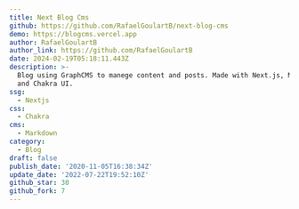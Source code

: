 ```yaml
---
title: Next Blog Cms
github: https://github.com/RafaelGoulartB/next-blog-cms
demo: https://blogcms.vercel.app
author: RafaelGoulartB
author_link: https://github.com/RafaelGoulartB
date: 2024-02-19T05:18:11.443Z
description: >-
  Blog using GraphCMS to manege content and posts. Made with Next.js, Markdown
  and Chakra UI.
ssg:
  - Nextjs
css:
  - Chakra
cms:
  - Markdown
category:
  - Blog
draft: false
publish_date: '2020-11-05T16:38:34Z'
update_date: '2022-07-22T19:52:10Z'
github_star: 30
github_fork: 7
---
```

